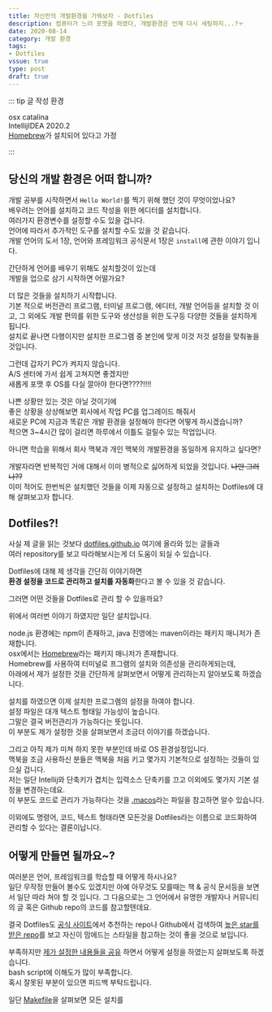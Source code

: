 ```yaml
---
title: 자신만의 개발환경을 가꿔보자 - Dotfiles
description: 컴퓨터가 느려 포맷을 하였다, 개발환경은 언제 다시 세팅하지...?ㅜ
date: 2020-08-14
category: 개발 환경
tags:
- Dotfiles
vssue: true
type: post
draft: true
---
```


::: tip 글 작성 환경

osx catalina  
IntellijIDEA 2020.2  
[Homebrew](https://brew.sh/index_ko)가 설치되어 있다고 가정

:::


## 당신의 개발 환경은 어떠 합니까?

개발 공부를 시작하면서 `Hello World!`를 찍기 위해 했던 것이 무엇이었나요?  
배우려는 언어를 설치하고 코드 작성을 위한 에디터를 설치합니다.  
여러가지 환경변수를 설정할 수도 있을 겁니다.  
언어에 따라서 추가적인 도구를 설치할 수도 있을 것 같습니다.  
개발 언어의 도서 1장, 언어와 프레임워크 공식문서 1장은 `install`에 관한 이야기
입니다.

간단하게 언어를 배우기 위해도 설치할것이 있는데  
개발을 업으로 삼기 시작하면 어떨가요?

더 많은 것들을 설치하기 시작합니다.  
기본 적으로 버전관리 프로그램, 터미널 프로그램, 에디터, 개발 언어등을 설치할 것
이고, 그 외에도 개발 편의를 위한 도구와 생산성을 위한 도구등 다양한 것들을
설치하게 됩니다.  
설치로 끝나면 다행이지만 설치한 프로그램 중 본인에 맞게 이것 저것 설정을 맞춰놓을
것입니다.

그런데 갑자기 PC가 켜지지 않습니다.  
A/S 센터에 가서 쉽게 고쳐지면 좋겠지만  
새롭게 포맷 후 OS를 다실 깔아야 한다면????!!!!

나쁜 상황만 있는 것은 아닐 것이기에  
좋은 상황을 상상해보면 회사에서 작업 PC를 업그레이드 해줘서  
새로운 PC에 지금과 똑같은 개발 환경을 설정해야 한다면 어떻게 하시겠습니까?  
적으면 3~4시간 많이 걸리면 하루에서 이틀도 걸릴수 있는 작업입니다.

아니면 학습을 위해서 회사 맥북과 개인 맥북의 개발환경을 동일하게 유지하고 싶다면?

개발자라면 반복적인 거에 대해서 이미 병적으로 싫어하게 되었을 것입니다. ~~나만
그러나??~~  
이미 적어도 한번씩은 설치했던 것들을 이제 자동으로 설정하고 설치하는 Dotfiles에
대해 살펴보고자 합니다.

## Dotfiles?!

사실 제 글을 읽는 것보다
[dotfiles.github.io](https://dotfiles.github.io/) 여기에 올라와 있는 글들과  
여러 repository를 보고 따라해보시는게 더 도움이 되실 수 있습니다.

Dotfiles에 대해 제 생각을 간단히 이야기하면  
**환경 설정을 코드로 관리하고 설치를 자동화**한다고 볼 수 있을 것 같습니다.

그러면 어떤 것들을 Dotfiles로 관리 할 수 있을까요?

위에서 여러번 이야기 하였지만 일단 설치입니다.

node.js 환경에는 npm이 존재하고, java 진영에는 maven이라는 패키지 매니저가
존재합니다.  
osx에서는
[Homebrew](https://brew.sh/index_ko)라는 패키지 매니저가 존재합니다.  
Homebrew를 사용하여 터미널로 프그램의 설치와 의존성을 관리하게되는데,  
아래에서 제가 설정한 것을 간단하게 살펴보면서 어떻게 관리하는지 알아보도록
하겠습니다.

설치를 하였으면 이제 설치한 프로그램의 설정을 하여야 합니다.  
설정 파일은 대개 텍스트 형태일 가능성이 높습니다.  
그말은 결국 버전관리가 가능하다는 뜻입니다.  
이 부분도 제가 설정한 것을 살펴보면서 조금더 이야기를 하겠습니다.

그리고 아직 제가 미쳐 하지 못한 부분인데 바로 OS 환경설정입니다.  
맥북을 조금 사용하신 분들은 맥북을 처음 키고 몇가지 기본적으로 설정하는 것들이
있으실 겁니다.  
저는 일단 Intellij와 단축키가 겹치는 입력소스 단축키를 끄고 이외에도 몇가지 기본
설정을 변경하는데요.  
이 부분도 코드로 관리가 가능하다는 것을
[.macos](https://github.com/mathiasbynens/dotfiles/blob/main/.macos)라는
파일을 참고하면 알수 있습니다.

이외에도 명령어, 코드, 텍스트 형태라면 모든것을 Dotfiles라는 이름으로 코드화하여
관리할 수 있다는 결론이납니다.

## 어떻게 만들면 될까요~?

여러분은 언어, 프레임워크를 학습할 때 어떻게 하시나요?  
일단 무작정 만들어 볼수도 있겠지만 아예 아무것도 모를때는 책 & 공식 문서등을
보면서 일단 따라 쳐야 할 것 입니다. 그 다음으로는 그 언어에서 유명한 개발자나
커뮤니티의 글 혹은 Github repo의 코드를 참고할텐데요.

결국 Dotfiles도
[공식 사이트](https://dotfiles.github.io/)에서 추천하는 repo나 Github에서
검색하여
[높은 star를 받은 repo](https://github.com/search?o=desc&q=dotfiles&s=stars&type=Repositories)를
보고 자신이 맘에드는 스타일을 참고하는 것이 좋을 것으로 보입니다.

부족하지만
[제가 설정한 내용들을 공유](https://github.com/yoonhona/dotfiles) 하면서
어떻게 설정을 하였는지 살펴보도록 하겠습니다.  
bash script에 이해도가 많이 부족합니다.  
혹시 잘못된 부분이 있으면 피드백 부탁드립니다.

일단
[Makefile](https://github.com/yoonhona/dotfiles/blob/master/Makefile)을
살펴보면 모든 설치를






